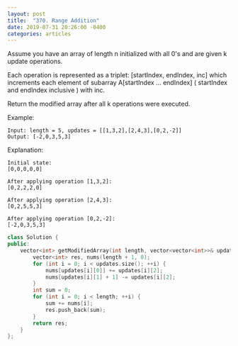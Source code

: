 ```yaml
---
layout: post
title:  "370. Range Addition"
date: 2019-07-31 20:26:00 -0400
categories: articles
---
```

Assume you have an array of length n initialized with all 0's and are given k update operations.

Each operation is represented as a triplet: [startIndex, endIndex, inc] which increments each element of subarray A[startIndex ... endIndex]  ( startIndex and endIndex inclusive ) with inc.

Return the modified array after all k operations were executed.

Example:
```
Input: length = 5, updates = [[1,3,2],[2,4,3],[0,2,-2]]
Output: [-2,0,3,5,3]
```
Explanation:
```
Initial state:
[0,0,0,0,0]

After applying operation [1,3,2]:
[0,2,2,2,0]

After applying operation [2,4,3]:
[0,2,5,5,3]

After applying operation [0,2,-2]:
[-2,0,3,5,3]
```
```c++
class Solution {
public:
    vector<int> getModifiedArray(int length, vector<vector<int>>& updates) {
        vector<int> res, nums(length + 1, 0);
        for (int i = 0; i < updates.size(); ++i) {
            nums[updates[i][0]] += updates[i][2];
            nums[updates[i][1] + 1] -= updates[i][2];
        }
        int sum = 0;
        for (int i = 0; i < length; ++i) {
            sum += nums[i];
            res.push_back(sum);
        }
        return res;
    }
};
```